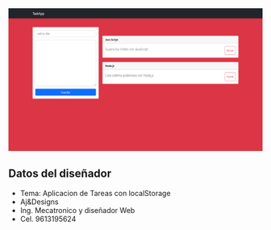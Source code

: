 <img src="assets/presentation.png">

## Datos del diseñador

- Tema: Aplicacion de Tareas con localStorage
- Aj&Designs
- Ing. Mecatronico y diseñador Web
- Cel. 9613195624

